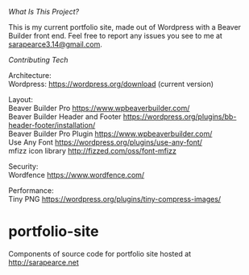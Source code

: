 
<em>What Is This Project?</em> <br>

This is my current portfolio site, made out of Wordpress with a Beaver Builder front end. Feel free to report any issues you see to me at sarapearce3.14@gmail.com.

<em>Contributing Tech</em> <br>

Architecture: <br>
Wordpress: https://wordpress.org/download (current version)<br>

Layout: <br>
Beaver Builder Pro https://www.wpbeaverbuilder.com/ <br>
Beaver Builder Header and Footer https://wordpress.org/plugins/bb-header-footer/installation/ <br>
Beaver Builder Pro Plugin https://www.wpbeaverbuilder.com/ <br>
Use Any Font https://wordpress.org/plugins/use-any-font/ <br>
mfizz icon library http://fizzed.com/oss/font-mfizz <br>

Security: <br>
Wordfence https://www.wordfence.com/ <br>

Performance: <br>
Tiny PNG https://wordpress.org/plugins/tiny-compress-images/ <br> 

# portfolio-site
Components of source code for portfolio site hosted at http://sarapearce.net

